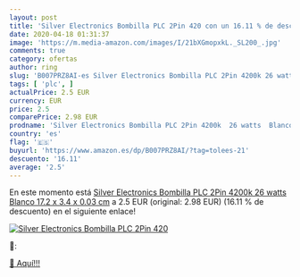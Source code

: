 ```yaml
---
layout: post
title: 'Silver Electronics Bombilla PLC 2Pin 420 con un 16.11 % de descuento'
date: 2020-04-18 01:31:37
image: 'https://m.media-amazon.com/images/I/21bXGmopxkL._SL200_.jpg'
comments: true
category: ofertas
author: ring
slug: 'B007PRZ8AI-es Silver Electronics Bombilla PLC 2Pin 4200k 26 watts Blanco...'
tags: [ 'plc', ]
actualPrice: 2.5 EUR
currency: EUR
price: 2.5
comparePrice: 2.98 EUR
prodname: 'Silver Electronics Bombilla PLC 2Pin 4200k  26 watts  Blanco  17.2 x 3.4 x 0.03 cm'
country: 'es'
flag: '🇪🇸'
buyurl: 'https://www.amazon.es/dp/B007PRZ8AI/?tag=tolees-21'
descuento: '16.11'
average: '2.5'
---
```


En este momento está [Silver Electronics Bombilla PLC 2Pin 4200k  26 watts  Blanco  17.2 x 3.4 x 0.03 cm](https://www.amazon.es/dp/B007PRZ8AI/?tag=tolees-21) a 2.5 EUR (original: 2.98 EUR) (16.11 %  de descuento) en el siguiente enlace!

[![Silver Electronics Bombilla PLC 2Pin 420](https://m.media-amazon.com/images/I/21bXGmopxkL._SL200_.jpg)](https://www.amazon.es/dp/B007PRZ8AI/?tag=tolees-21)

🔎:


[🛒 Aquí!!!](https://www.amazon.es/dp/B007PRZ8AI/?tag=tolees-21)
